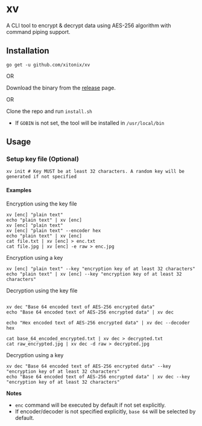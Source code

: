 # xv
A CLI tool to encrypt & decrypt data using AES-256 algorithm with command piping support.

## Installation

`go get -u github.com/xitonix/xv`

OR

Download the binary from the [release](https://github.com/xitonix/xv/releases) page.

OR

Clone the repo and run `install.sh`
- If `GOBIN` is not set, the tool will be installed in `/usr/local/bin`

## Usage

### Setup key file (Optional)
```shell
xv init # Key MUST be at least 32 characters. A random key will be generated if not specified
```

#### Examples

Encryption using the key file

```shell
xv [enc] "plain text"
echo "plain text" | xv [enc]
xv [enc] "plain text"
xv [enc] "plain text" --encoder hex
echo "plain text" | xv [enc]
cat file.txt | xv [enc] > enc.txt
cat file.jpg | xv [enc] -e raw > enc.jpg
```

Encryption using a key

```shell
xv [enc] "plain text" --key "encryption key of at least 32 characters"
echo "plain text" | xv [enc] --key "encryption key of at least 32 characters"
```

Decryption using the key file

```shell

xv dec "Base 64 encoded text of AES-256 encrypted data"
echo "Base 64 encoded text of AES-256 encrypted data" | xv dec

echo "Hex encoded text of AES-256 encrypted data" | xv dec --decoder hex

cat base_64_encoded_encrypted.txt | xv dec > decrypted.txt
cat raw_encrypted.jpg | xv dec -d raw > decrypted.jpg
```

Decryption using a key

```shell
xv dec "Base 64 encoded text of AES-256 encrypted data" --key "encryption key of at least 32 characters"
echo "Base 64 encoded text of AES-256 encrypted data" | xv dec --key "encryption key of at least 32 characters"
```

**Notes**
- `enc` command will be executed by default if not set explicitly.
- If encoder/decoder is not specified explicitly, `base 64` will be selected by default.